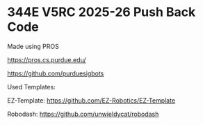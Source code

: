 # 344E V5RC 2025-26 Push Back Code

Made using PROS

https://pros.cs.purdue.edu/

https://github.com/purduesigbots

Used Templates:

EZ-Template: https://github.com/EZ-Robotics/EZ-Template

Robodash: https://github.com/unwieldycat/robodash
